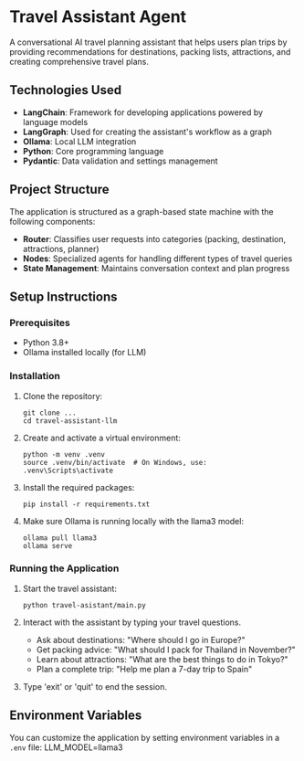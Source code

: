 # Travel Assistant Agent

A conversational AI travel planning assistant that helps users plan trips by providing recommendations for destinations, packing lists, attractions, and creating comprehensive travel plans.

## Technologies Used

- **LangChain**: Framework for developing applications powered by language models
- **LangGraph**: Used for creating the assistant's workflow as a graph
- **Ollama**: Local LLM integration
- **Python**: Core programming language
- **Pydantic**: Data validation and settings management

## Project Structure

The application is structured as a graph-based state machine with the following components:

- **Router**: Classifies user requests into categories (packing, destination, attractions, planner)
- **Nodes**: Specialized agents for handling different types of travel queries
- **State Management**: Maintains conversation context and plan progress

## Setup Instructions

### Prerequisites

- Python 3.8+
- Ollama installed locally (for LLM)

### Installation

1. Clone the repository:
   ```
   git clone ...
   cd travel-assistant-llm
   ```

2. Create and activate a virtual environment:
   ```
   python -m venv .venv
   source .venv/bin/activate  # On Windows, use: .venv\Scripts\activate
   ```

3. Install the required packages:
   ```
   pip install -r requirements.txt
   ```

4. Make sure Ollama is running locally with the llama3 model:
   ```
   ollama pull llama3
   ollama serve
   ```

### Running the Application

1. Start the travel assistant:
   ```
   python travel-asistant/main.py
   ```

2. Interact with the assistant by typing your travel questions.
   - Ask about destinations: "Where should I go in Europe?"
   - Get packing advice: "What should I pack for Thailand in November?"
   - Learn about attractions: "What are the best things to do in Tokyo?"
   - Plan a complete trip: "Help me plan a 7-day trip to Spain"

3. Type 'exit' or 'quit' to end the session.

## Environment Variables

You can customize the application by setting environment variables in a `.env` file:
LLM_MODEL=llama3
